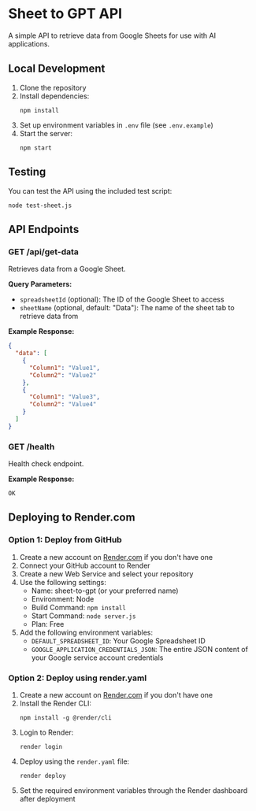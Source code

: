 # Sheet to GPT API

A simple API to retrieve data from Google Sheets for use with AI applications.

## Local Development

1. Clone the repository
2. Install dependencies:
   ```
   npm install
   ```
3. Set up environment variables in `.env` file (see `.env.example`)
4. Start the server:
   ```
   npm start
   ```

## Testing

You can test the API using the included test script:

```
node test-sheet.js
```

## API Endpoints

### GET /api/get-data

Retrieves data from a Google Sheet.

**Query Parameters:**
- `spreadsheetId` (optional): The ID of the Google Sheet to access
- `sheetName` (optional, default: "Data"): The name of the sheet tab to retrieve data from

**Example Response:**
```json
{
  "data": [
    {
      "Column1": "Value1",
      "Column2": "Value2"
    },
    {
      "Column1": "Value3",
      "Column2": "Value4"
    }
  ]
}
```

### GET /health

Health check endpoint.

**Example Response:**
```
OK
```

## Deploying to Render.com

### Option 1: Deploy from GitHub

1. Create a new account on [Render.com](https://render.com) if you don't have one
2. Connect your GitHub account to Render
3. Create a new Web Service and select your repository
4. Use the following settings:
   - Name: sheet-to-gpt (or your preferred name)
   - Environment: Node
   - Build Command: `npm install`
   - Start Command: `node server.js`
   - Plan: Free
5. Add the following environment variables:
   - `DEFAULT_SPREADSHEET_ID`: Your Google Spreadsheet ID
   - `GOOGLE_APPLICATION_CREDENTIALS_JSON`: The entire JSON content of your Google service account credentials

### Option 2: Deploy using render.yaml

1. Create a new account on [Render.com](https://render.com) if you don't have one
2. Install the Render CLI:
   ```
   npm install -g @render/cli
   ```
3. Login to Render:
   ```
   render login
   ```
4. Deploy using the `render.yaml` file:
   ```
   render deploy
   ```
5. Set the required environment variables through the Render dashboard after deployment 